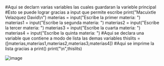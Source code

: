 #Aqui se declarn varias variables las cuales guardaran la varieble principal
#Esto se puede lograr gracias a input que permite escribe
print("Macuixtle Velazquez David\n")
materias = input("Escribe la primer materia: ")
materias1 = input("Escribe la segunda materia: ")
materias2 = input("Escribe la tercer materia: ")
materias3 = input("Escribe la cuarta materia: ")
materias4 = input("Escribe la quinta materia: ")
#Aqui se declara una variable que contiene a modo de lista las demas variables
thislits = ([materias,materias1,materias2,materias3,materias4])
#Aqui se imprime la lista gracias a print()
print("\n",thislits)

![image](https://github.com/user-attachments/assets/c7fa7d60-2c62-4ce8-a694-9bf52a9e9b40)
